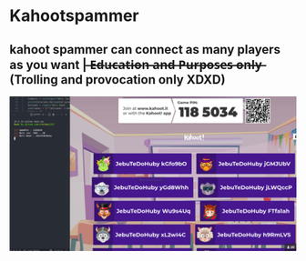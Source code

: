 # Kahootspammer
## kahoot spammer can connect as many players as you want |  ̶E̶d̶u̶c̶a̶t̶i̶o̶n̶ ̶a̶n̶d̶ ̶P̶u̶r̶p̶o̶s̶e̶s̶ ̶o̶n̶l̶y̶ (Trolling and provocation only XDXD)
![KahootSpammer Menu](https://github.com/crwldev1337/Kahootspammer/blob/main/kahootspammer.png)
